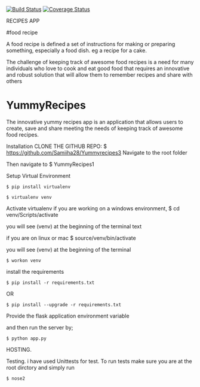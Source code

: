 [![Build Status](https://travis-ci.org/Samiiha28/Yummyrecipes3.svg?branch=master)](https://travis-ci.org/Samiiha28/Yummyrecipes3)
[![Coverage Status](https://coveralls.io/repos/github/Samiiha28/Yummyrecipes3/badge.svg?branch=master)](https://coveralls.io/github/Samiiha28/Yummyrecipes3?branch=master)

RECIPES APP

#food recipe

A food recipe is defined a set of instructions for making or preparing something, especially a food dish. eg a recipe for a cake. 

The challenge of keeping track of awesome food recipes is a need for many individuals who love to cook and eat good food that requires an innovative and robust solution that will allow them to remember recipes and share with others 

# YummyRecipes
The innovative yummy recipes app is an application that allows users  to create, save and share  meeting the needs of keeping track of awesome food recipes.


Installation
 CLONE THE GITHUB REPO:
	$ https://github.com/Samiiha28/Yummyrecipes3
Navigate to the root folder

Then navigate to 
	$ YummyRecipes1

Setup Virtual Environment

	$ pip install virtualenv

	$ virtualenv venv
Activate virtualenv
   if you are working on a windows environment,
     $ cd venv/Scripts/activate  

you will see (venv) at the beginning of the terminal text

if you are on linux or mac
 $ source/venv/bin/activate

you will see (venv) at the beginning of the terminal 

	$ workon venv

install the requirements

	$ pip install -r requirements.txt

OR

	$ pip install --upgrade -r requirements.txt

Provide the flask application environment variable

 and then run the server by;


    $ python app.py
  
  HOSTING.
  
   
   Testing.
   i have used Unittests for test.
   To run tests
   make sure you are at the root dirctory and simply run
	  
    $ nose2
	
